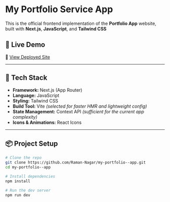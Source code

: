 # My Portfolio Service App

This is the official frontend implementation of the **Portfolio App** website, built with **Next.js**, **JavaScript**, and **Tailwind CSS**

## 🚀 Live Demo

🔗 [View Deployed Site](https://supreme-group-kappa.vercel.app)

---

## 🧰 Tech Stack

- **Framework:** Next.js (App Router)
- **Language:** JavaScript
- **Styling:** Tailwind CSS
- **Build Tool:** Vite *(selected for faster HMR and lightweight config)*
- **State Management:** Context API *(sufficient for the current app complexity)*
- **Icons & Animations:** React Icons

---

## 📦 Project Setup

```bash
# Clone the repo
git clone https://github.com/Raman-Nagar/my-portfolio--app.git
cd my-portfolio--app

# Install dependencies
npm install

# Run the dev server
npm run dev
